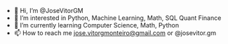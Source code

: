 - 👋 Hi, I’m @JoseVitorGM
- 👀 I’m interested in Python, Machine Learning, Math, SQL Quant Finance
- 🌱 I’m currently learning Computer Science, Math, Python
- 📫 How to reach me jose.vitorgmonteiro@gmail.com or @josevitor.gm

<!---
JoseVitorGM/JoseVitorGM is a ✨ special ✨ repository because its `README.md` (this file) appears on your GitHub profile.
You can click the Preview link to take a look at your changes.
--->
